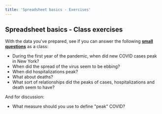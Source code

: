 ```yaml
---
title: 'Spreadsheet basics - Exercises'
---
```


## Spreadsheet basics - Class exercises

With the data you've prepared, see if you can answer the following **[small questions](http://127.0.0.1:4000/modules/spreadsheets/interviewing-your-data/)** as a class:

* During the first year of the pandemic, when did new COVID cases peak in New York?
* When did the spread of the virus seem to be ebbing?
* When did hospitalizations peak?
* What about deaths?
* What sort of relationships did the peaks of cases, hospitalizations and death seem to have?

And for discussion:
* What measure should you use to define "peak" COVID?